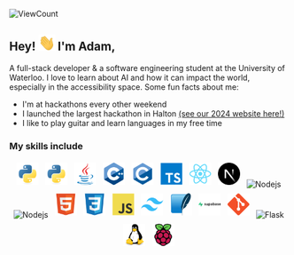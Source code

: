 ![ViewCount](https://views.whatilearened.today/views/github/azselim/azselim.svg?cache=remove)

## Hey! <img src="https://raw.githubusercontent.com/azselim/azselim/refs/heads/main/wave.gif" width="30"> I'm Adam,

A full-stack developer & a software engineering student at the University of Waterloo. I love to learn about AI and how it can impact the world, especially in the accessibility space. Some fun facts about me:
- I'm at hackathons every other weekend
- I launched the largest hackathon in Halton [(see our 2024 website here!)](https://2024.eurekahacks.ca/)
- I like to play guitar and learn languages in my free time

### My skills include

<p align="center">
<img title="Python" alt="Python" src="https://raw.githubusercontent.com/azselim/azselim/0b9e7d5be3bffdd155f075f62b2ddf7afdba7b1a/assets/python-original.svg" width="40" height="40" style="vertical-align:down; margin:4px"/>
<img title="Python" alt="Python" src="https://raw.githubusercontent.com/azselim/azselim/0b9e7d5be3bffdd155f075f62b2ddf7afdba7b1a/assets/python-original.svg" width="40" height="40" style="vertical-align:down; margin:4px"/>
<img title="Java" alt="Java" src="https://raw.githubusercontent.com/azselim/azselim/0b9e7d5be3bffdd155f075f62b2ddf7afdba7b1a/assets/java-original.svg" width="40" height="40" style="vertical-align:down; margin:4px"/>
<img title="C++" alt="C++" src="https://raw.githubusercontent.com/azselim/azselim/0b9e7d5be3bffdd155f075f62b2ddf7afdba7b1a/assets/cplusplus-original.svg" width="40" height="40" style="vertical-align:down; margin:4px"/>
<img title="C" alt="C" src="https://raw.githubusercontent.com/azselim/azselim/0b9e7d5be3bffdd155f075f62b2ddf7afdba7b1a/assets/c-original.svg" width="40" height="40" style="vertical-align:down; margin:4px"/>
<img title="TypeScript" alt="TypeScript" src="https://raw.githubusercontent.com/azselim/azselim/0b9e7d5be3bffdd155f075f62b2ddf7afdba7b1a/assets/typescript-original.svg" width="40" height="40" style="vertical-align:down; margin:4px"/>
<img title="React" alt="React" src="https://raw.githubusercontent.com/azselim/azselim/0b9e7d5be3bffdd155f075f62b2ddf7afdba7b1a/assets/react-original.svg" width="40" height="40" style="vertical-align:down; margin:4px"/>
<img title="Nextjs" alt="Nextjs" src="https://raw.githubusercontent.com/azselim/azselim/0b9e7d5be3bffdd155f075f62b2ddf7afdba7b1a/assets/nextjs-original.svg" width="40" height="40" style="vertical-align:down; margin:4px"/>
<img title="Nodejs" alt="Nodejs" src="https://raw.githubusercontent.com/azselim/azselim/0b9e7d5be3bffdd155f075f62b2ddf7afdba7b1a/assets/nodejs-original.svg" width="40" height="40" style="vertical-align:down; margin:4px"/>
<img title="Nodejs" alt="Nodejs" src="https://raw.githubusercontent.com/azselim/azselim/0b9e7d5be3bffdd155f075f62b2ddf7afdba7b1a/assets/nodejs-original.svg" width="40" height="40" style="vertical-align:down; margin:4px"/>
<img title="HTML" alt="HTML" src="https://raw.githubusercontent.com/azselim/azselim/0b9e7d5be3bffdd155f075f62b2ddf7afdba7b1a/assets/html5-original.svg" width="40" height="40" style="vertical-align:down; margin:4px"/>
<img title="CSS" alt="CSS" src="https://raw.githubusercontent.com/azselim/azselim/0b9e7d5be3bffdd155f075f62b2ddf7afdba7b1a/assets/css3-original.svg" width="40" height="40" style="vertical-align:down; margin:4px"/>
<img title="JavaScript" alt="JavaScript" src="https://raw.githubusercontent.com/azselim/azselim/0b9e7d5be3bffdd155f075f62b2ddf7afdba7b1a/assets/javascript-original.svg" width="40" height="40" style="vertical-align:down; margin:4px"/>
<img title="TailwindCSS" alt="TailwindCSS" src="https://raw.githubusercontent.com/azselim/azselim/0b9e7d5be3bffdd155f075f62b2ddf7afdba7b1a/assets/tailwindcss-original.svg" width="40" height="40" style="vertical-align:down; margin:4px"/>
<img title="sqlite" alt="sqlite" src="https://raw.githubusercontent.com/azselim/azselim/0b9e7d5be3bffdd155f075f62b2ddf7afdba7b1a/assets/sqlite-original.svg" width="40" height="40" style="vertical-align:down; margin:4px"/>
<img title="Supabase" alt="Supabase" src="https://raw.githubusercontent.com/azselim/azselim/0b9e7d5be3bffdd155f075f62b2ddf7afdba7b1a/assets/supabase-original-wordmark.svg" width="40" height="40" style="vertical-align:down; margin:4px"/>
<img title="Git" alt="Git" src="https://raw.githubusercontent.com/azselim/azselim/0b9e7d5be3bffdd155f075f62b2ddf7afdba7b1a/assets/git-original.svg" width="40" height="40" style="vertical-align:down; margin:4px"/>
<img title="Flask" alt="Flask" src="https://raw.githubusercontent.com/azselim/azselim/0b9e7d5be3bffdd155f075f62b2ddf7afdba7b1a/assets/flask-original.svg" width="40" height="40" style="vertical-align:down; margin:4px"/>
<img title="Linux" alt="Linux" src="https://raw.githubusercontent.com/azselim/azselim/0b9e7d5be3bffdd155f075f62b2ddf7afdba7b1a/assets/linux-original.svg" width="40" height="40" style="vertical-align:down; margin:4px"/>
<img title="Raspberry Pi" alt="Raspberry Pi" src="https://raw.githubusercontent.com/azselim/azselim/0b9e7d5be3bffdd155f075f62b2ddf7afdba7b1a/assets/raspberrypi-original.svg" width="40" height="40" style="vertical-align:down; margin:4px"/>
</p>

<!--
**azselim/azselim** is a ✨ _special_ ✨ repository because its `README.md` (this file) appears on your GitHub profile.

Here are some ideas to get you started:

- 🔭 I’m currently working on ...
- 🌱 I’m currently learning ...
- 👯 I’m looking to collaborate on ...
- 🤔 I’m looking for help with ...
- 💬 Ask me about ...
- 📫 How to reach me: ...
- 😄 Pronouns: ...
- ⚡ Fun fact: ...
-->
